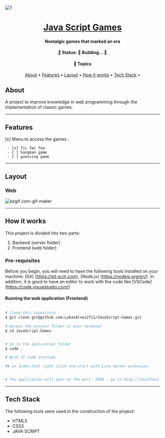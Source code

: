 
![1](https://user-images.githubusercontent.com/79018137/150878558-edbc24f9-fafd-4171-8c1e-5b175a5ad578.png)

##

<h1 align="center">
    <a href="#"> Java Script Games </a>
</h1>

<h4 align="center">
    Nostalgic games that marked an era
</h4>

<h4 align="center"> 
	🚧   Status: 🚀 Building...  🚧
</h4>

<h4 align="center">
    🏁 Topics
</h4> 

<p align="center">
 <a href="#about">About</a> •
 <a href="#features">Features</a> •
 <a href="#layout">Layout</a> •
 <a href="#how-it-works">How it works</a> • 
 <a href="#tech-stack">Tech Stack</a> • 
 

</p>


## About

A project to improve knowledge in web programming through the implementation of classic games.

---

## Features


 [x] Menu to access the games :

     - [x] Tic Tec Toe
     - [ ] hangman game
     - [ ] guessing game
     
---


## Layout

### Web 

 

![ezgif com-gif-maker](https://user-images.githubusercontent.com/79018137/150878167-0d7e79f5-6b2c-4f68-8b65-a90238c4740a.gif)


---


## How it works

This project is divided into two parts:
1. Backend (server folder)
2. Frontend (web folder)

### Pre-requisites

Before you begin, you will need to have the following tools installed on your machine:
[Git] (https://git-scm.com), [Node.js] (https://nodejs.org/en/).
In addition, it is good to have an editor to work with the code like [VSCode] (https://code.visualstudio.com/)



#### Running the web application (Frontend)

```bash

# Clone this repository
$ git clone git@github.com:LukasAlves2711/JavaScript-Games.git

# Access the project folder in your terminal
$ cd JavaScript-Games


# Go to the application folder
$ code .

# With VS code starteds

## in index.html right click and start with Live Server extension


# The application will open on the port: 5500 - go to http://localhost:5500

```

---

## Tech Stack  

The following tools were used in the construction of the project:



-   HTML5
-   CSS3
-   JAVA SCRIPT
